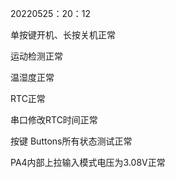 20220525：20：12

单按键开机、长按关机正常

运动检测正常

温湿度正常

RTC正常

串口修改RTC时间正常

按键 Buttons所有状态测试正常

PA4内部上拉输入模式电压为3.08V正常

